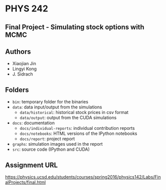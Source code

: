 # PHYS 242
## Final Project - Simulating stock options with MCMC

Authors
-------
* Xiaojian Jin
* Lingyi Kong
* J. Sidrach

Folders
-------
* ```bin```: temporary folder for the binaries
* ```data```: data input/output from the simulations
  * ```data/historical```: historical stock prices in csv format
  * ```data/output```: output from the CUDA simulations
* ```docs```: documentation
  * ```docs/individual-reports```: individual contribution reports
  * ```docs/notebooks```: HTML versions of the IPython notebooks
  * ```docs/report```: project report
* ```graphs```: simulation images used in the report
* ```src```: source code (IPython and CUDA)

Assignment URL
--------------
https://physics.ucsd.edu/students/courses/spring2016/physics142/Labs/FinalProjects/final.html
